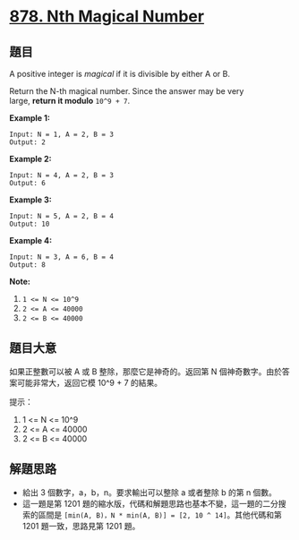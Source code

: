 # [878. Nth Magical Number](https://leetcode.com/problems/nth-magical-number/)


## 題目

A positive integer is *magical* if it is divisible by either A or B.

Return the N-th magical number. Since the answer may be very large, **return it modulo** `10^9 + 7`.

**Example 1:**

    Input: N = 1, A = 2, B = 3
    Output: 2

**Example 2:**

    Input: N = 4, A = 2, B = 3
    Output: 6

**Example 3:**

    Input: N = 5, A = 2, B = 4
    Output: 10

**Example 4:**

    Input: N = 3, A = 6, B = 4
    Output: 8

**Note:**

1. `1 <= N <= 10^9`
2. `2 <= A <= 40000`
3. `2 <= B <= 40000`


## 題目大意


如果正整數可以被 A 或 B 整除，那麼它是神奇的。返回第 N 個神奇數字。由於答案可能非常大，返回它模 10^9 + 7 的結果。


提示：

1. 1 <= N <= 10^9
2. 2 <= A <= 40000
3. 2 <= B <= 40000


## 解題思路


- 給出 3 個數字，a，b，n。要求輸出可以整除 a 或者整除 b 的第 n 個數。
- 這一題是第 1201 題的縮水版，代碼和解題思路也基本不變，這一題的二分搜索的區間是 `[min(A, B)，N * min(A, B)] = [2, 10 ^ 14]`。其他代碼和第 1201 題一致，思路見第 1201 題。
